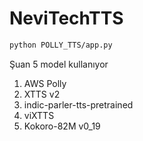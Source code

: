# NeviTechTTS

```bash
python POLLY_TTS/app.py
```

Şuan 5 model kullanıyor
1. AWS Polly
2. XTTS v2
3. indic-parler-tts-pretrained
4. viXTTS
5. Kokoro-82M v0_19

   
